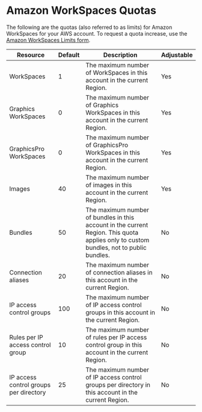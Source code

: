 # Amazon WorkSpaces Quotas<a name="workspaces-limits"></a>

The following are the quotas \(also referred to as limits\) for Amazon WorkSpaces for your AWS account\. To request a quota increase, use the [Amazon WorkSpaces Limits form](https://console.aws.amazon.com/support/home#/case/create?issueType=service-limit-increase&limitType=service-code-workspaces)\.


| Resource | Default | Description | Adjustable | 
| --- | --- | --- | --- | 
| WorkSpaces | 1 | The maximum number of WorkSpaces in this account in the current Region\. | Yes | 
| Graphics WorkSpaces | 0 | The maximum number of Graphics WorkSpaces in this account in the current Region\. | Yes | 
| GraphicsPro WorkSpaces | 0 | The maximum number of GraphicsPro WorkSpaces in this account in the current Region\. | Yes | 
| Images | 40 | The maximum number of images in this account in the current Region\. | Yes | 
| Bundles | 50 | The maximum number of bundles in this account in the current Region\. This quota applies only to custom bundles, not to public bundles\. | No | 
| Connection aliases | 20 | The maximum number of connection aliases in this account in the current Region\. | No | 
| IP access control groups | 100 | The maximum number of IP access control groups in this account in the current Region\. | No | 
| Rules per IP access control group | 10 | The maximum number of rules per IP access control group in this account in the current Region\. | No | 
| IP access control groups per directory | 25 | The maximum number of IP access control groups per directory in this account in the current Region\. | No | 